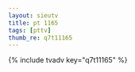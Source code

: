 ```yaml
--- 
layout: sieutv
title: pt 1165
tags: [pttv]
thumb_re: q7t11165
---
```

{% include tvadv key="q7t11165" %} 
